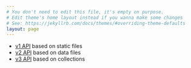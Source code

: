 ```yaml
---
# You don't need to edit this file, it's empty on purpose.
# Edit theme's home layout instead if you wanna make some changes
# See: https://jekyllrb.com/docs/themes/#overriding-theme-defaults
layout: page
---
```


- [v1 API](/v1-api/) based on static files
- [v2 API](/v2-api/) based on data files
- [v3 API](/v3-api/) based on collections
